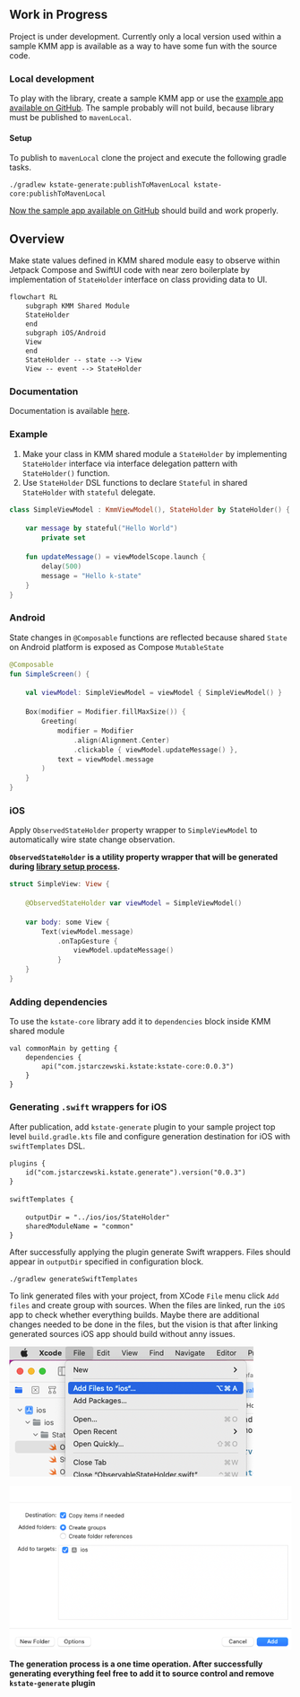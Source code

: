 ## Work in Progress
Project is under development. Currently only a local version used within a sample KMM app is available as a way to have
some fun with the source code. 

### Local development

To play with the library, create a sample KMM app or use the [example app available on GitHub](https://github.com/jstarczewski/kstate-samples).
The sample probably will not build, because library must be published to `mavenLocal`.
#### Setup
To publish to `mavenLocal` clone the project and execute the following gradle tasks.
```
./gradlew kstate-generate:publishToMavenLocal kstate-core:publishToMavenLocal
```
[Now the sample app available on GitHub](https://github.com/jstarczewski/kstate-samples) should build and work properly. 
## Overview

Make state values defined in KMM shared module easy to observe within Jetpack Compose and SwiftUI code with near zero 
boilerplate by implementation of `StateHolder` interface on class providing data to UI.

```mermaid
flowchart RL
    subgraph KMM Shared Module
    StateHolder 
    end
    subgraph iOS/Android
    View
    end
    StateHolder -- state --> View
    View -- event --> StateHolder
```

### Documentation

Documentation is available [here](https://jstarczewski.github.io/kstate/index.html).

### Example
1. Make your class in KMM shared module a `StateHolder` by implementing `StateHolder` interface via interface delegation
pattern with `StateHolder()` function.
2. Use `StateHolder` DSL functions to declare `Stateful` in shared `StateHolder` with `stateful` delegate.
```Kotlin
class SimpleViewModel : KmmViewModel(), StateHolder by StateHolder() {

    var message by stateful("Hello World")
        private set

    fun updateMessage() = viewModelScope.launch {
        delay(500)
        message = "Hello k-state"
    }
}
```
### Android
State changes in `@Composable` functions are reflected because shared `State` on Android platform is exposed as Compose `MutableState`
```kotlin
@Composable
fun SimpleScreen() {

    val viewModel: SimpleViewModel = viewModel { SimpleViewModel() }

    Box(modifier = Modifier.fillMaxSize()) {
        Greeting(
            modifier = Modifier
                .align(Alignment.Center)
                .clickable { viewModel.updateMessage() },
            text = viewModel.message
        )
    }
}
```
### iOS
Apply `ObservedStateHolder` property wrapper to `SimpleViewModel` to automatically wire state change observation.

**`ObservedStateHolder` is a utility property wrapper that will be generated during [library setup process](#Setup).**
```Swift
struct SimpleView: View {
    
    @ObservedStateHolder var viewModel = SimpleViewModel()
    
	var body: some View {
        Text(viewModel.message)
            .onTapGesture {
                viewModel.updateMessage()
            }
	}
}
```

### Adding dependencies

To use the `kstate-core` library add it to `dependencies` block inside KMM shared module

```
val commonMain by getting {
    dependencies {
        api("com.jstarczewski.kstate:kstate-core:0.0.3")
    }
}
```

### Generating `.swift` wrappers for iOS

After publication, add `kstate-generate` plugin to your sample project top level `build.gradle.kts` file and configure
generation destination for iOS with
`swiftTemplates` DSL.

```
plugins {
    id("com.jstarczewski.kstate.generate").version("0.0.3")
}

swiftTemplates {

    outputDir = "../ios/ios/StateHolder"
    sharedModuleName = "common"
}
```

After successfully applying the plugin generate Swift wrappers. Files should appear in `outputDir` specified in
configuration
block.

```
./gradlew generateSwiftTemplates
```

To link generated files with your project, from XCode `File` menu click `Add files` and create group with sources.
When the files are linked, run the `iOS` app to check whether everything builds. Maybe there are additional changes
needed to be done in the files, but
the vision is that after linking generated sources iOS app should build without anny issues.

![img.png](img.png)

![img_1.png](img_1.png)

**The generation process is a one time operation. After successfully generating everything feel free to add it to source
control and remove `kstate-generate` plugin**
